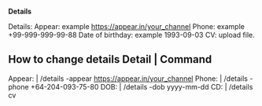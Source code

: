 **Details**

Details:
Appear: example https://appear.in/your_channel
Phone: example +99-999-999-99-88
Date of birthday: example 1993-09-03
CV: upload file.

How to change details
Detail  |     Command
------------------------------------------------------------
Appear: |     /details -appear https://appear.in/your_channel
Phone:  |     /details -phone +64-204-093-75-80
DOB:    |     /details -dob yyyy-mm-dd
CD:     |     /details cv